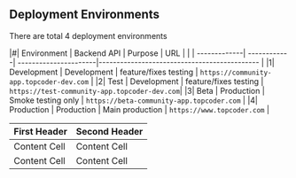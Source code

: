 ## Deployment Environments

There are total 4 deployment environments

|#| Environment  | Backend API |        Purpose        | URL                                          |
| | -------------| ------------| ----------------------|--------------------------------------------- |
|1| Development  | Development | feature/fixes testing | `https://community-app.topcoder-dev.com`     |
|2| Test         | Development | feature/fixes testing | `https://test-community-app.topcoder-dev.com`|
|3| Beta         | Production  | Smoke testing only    | `https://beta-community-app.topcoder.com`    |
|4| Production   | Production  | Main production       | `https://www.topcoder.com`                   |


| First Header  | Second Header |
| ------------- | ------------- |
| Content Cell  | Content Cell  |
| Content Cell  | Content Cell  |

